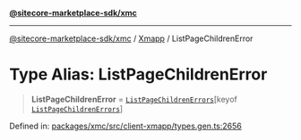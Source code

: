 [**@sitecore-marketplace-sdk/xmc**](../../../../README.md)

***

[@sitecore-marketplace-sdk/xmc](../../../../README.md) / [Xmapp](../README.md) / ListPageChildrenError

# Type Alias: ListPageChildrenError

> **ListPageChildrenError** = [`ListPageChildrenErrors`](ListPageChildrenErrors.md)\[keyof [`ListPageChildrenErrors`](ListPageChildrenErrors.md)\]

Defined in: [packages/xmc/src/client-xmapp/types.gen.ts:2656](https://github.com/Sitecore/marketplace-sdk/blob/893df143248e67d8c66e942a96045542130259a0/packages/xmc/src/client-xmapp/types.gen.ts#L2656)
